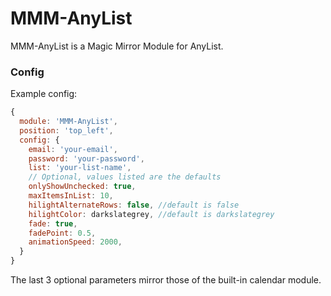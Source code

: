# MMM-AnyList

MMM-AnyList is a Magic Mirror Module for AnyList.

### Config

Example config:

```javascript
{
  module: 'MMM-AnyList',
  position: 'top_left',
  config: {
    email: 'your-email',
    password: 'your-password',
    list: 'your-list-name',
    // Optional, values listed are the defaults
    onlyShowUnchecked: true,
    maxItemsInList: 10,
    hilightAlternateRows: false, //default is false
    hilightColor: darkslategrey, //default is darkslategrey
    fade: true,
    fadePoint: 0.5,
    animationSpeed: 2000,
  }
}
```

The last 3 optional parameters mirror those of the built-in calendar module.

